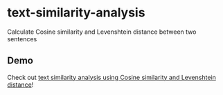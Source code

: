 # text-similarity-analysis

Calculate Cosine similarity and Levenshtein distance between two sentences

## Demo

Check out <a href="https://mum-never-proud.github.io/text-similarity-analysis/">text similarity analysis using Cosine similarity and Levenshtein distance</a>!
